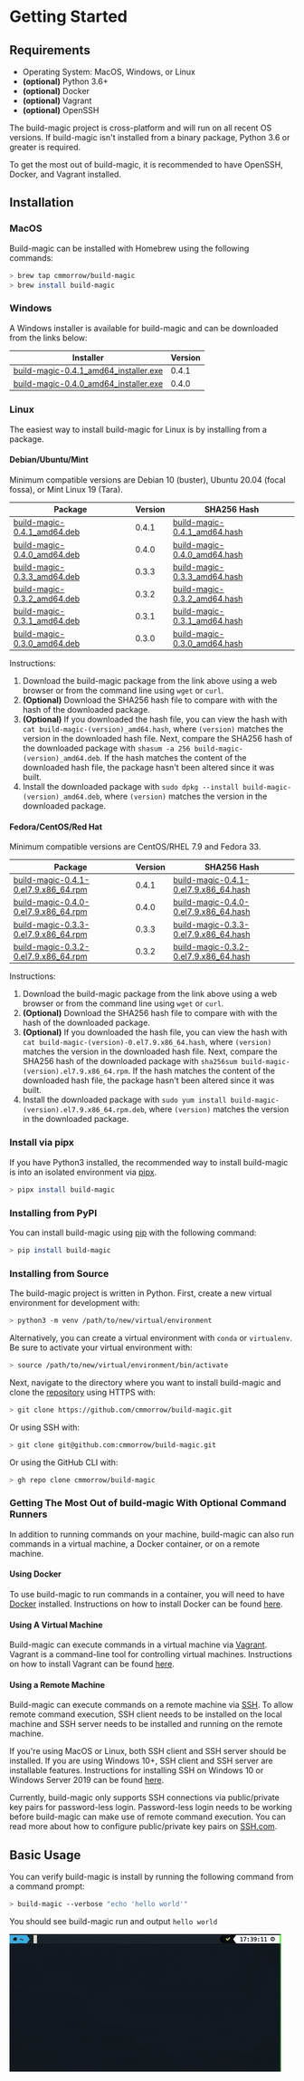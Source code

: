 # Getting Started

## Requirements

* Operating System: MacOS, Windows, or Linux
* **(optional)** Python 3.6+
* **(optional)** Docker
* **(optional)** Vagrant
* **(optional)** OpenSSH

The build-magic project is cross-platform and will run on all recent OS versions. If build-magic isn't installed from a binary package, Python 3.6 or greater is required.

To get the most out of build-magic, it is recommended to have OpenSSH, Docker, and Vagrant installed.

## Installation

### MacOS

Build-magic can be installed with Homebrew using the following commands:

```bash
> brew tap cmmorrow/build-magic
> brew install build-magic
```

### Windows

A Windows installer is available for build-magic and can be downloaded from the links below:

| Installer | Version |
|-----------|---------|
|[build-magic-0.4.1_amd64_installer.exe](https://github.com/cmmorrow/build-magic/releases/download/v0.4.1/build-magic-0.4.1_amd64_installer.exe)| 0.4.1 |
|[build-magic-0.4.0_amd64_installer.exe](https://github.com/cmmorrow/build-magic/releases/download/v0.4.0/build-magic-0.4.0_amd64_installer.exe)| 0.4.0 |

### Linux

The easiest way to install build-magic for Linux is by installing from a package.

#### Debian/Ubuntu/Mint

Minimum compatible versions are Debian 10 (buster), Ubuntu 20.04 (focal fossa), or Mint Linux 19 (Tara).

| Package | Version | SHA256 Hash |
|---------|---------|-------------|
|[build-magic-0.4.1_amd64.deb](https://github.com/cmmorrow/build-magic/releases/download/v0.4.1/build-magic-0.4.1_amd64.deb)| 0.4.1 | [build-magic-0.4.1_amd64.hash](https://github.com/cmmorrow/build-magic/releases/download/v0.4.1/build-magic-0.4.1_amd64.hash)|
|[build-magic-0.4.0_amd64.deb](https://github.com/cmmorrow/build-magic/releases/download/v0.4.0/build-magic-0.4.0_amd64.deb)| 0.4.0 | [build-magic-0.4.0_amd64.hash](https://github.com/cmmorrow/build-magic/releases/download/v0.4.0/build-magic-0.4.0_amd64.hash)|
|[build-magic-0.3.3_amd64.deb](https://github.com/cmmorrow/build-magic/releases/download/v0.3.3/build-magic-0.3.3_amd64.deb)| 0.3.3 | [build-magic-0.3.3_amd64.hash](https://github.com/cmmorrow/build-magic/releases/download/v0.3.3/build-magic-0.3.3_amd64.hash)|
|[build-magic-0.3.2_amd64.deb](https://github.com/cmmorrow/build-magic/releases/download/v0.3.2/build-magic-0.3.2_amd64.deb)| 0.3.2 | [build-magic-0.3.2_amd64.hash](https://github.com/cmmorrow/build-magic/releases/download/v0.3.2/build-magic-0.3.2_amd64.hash)|
|[build-magic-0.3.1_amd64.deb](https://github.com/cmmorrow/build-magic/releases/download/v0.3.1/build-magic-0.3.1_amd64.deb)| 0.3.1 |[build-magic-0.3.1_amd64.hash](https://github.com/cmmorrow/build-magic/releases/download/v0.3.1/build-magic-0.3.1_amd64.hash)|
|[build-magic-0.3.0_amd64.deb](https://github.com/cmmorrow/build-magic/releases/download/v0.3.0/build_magic-0.3.0_amd64.deb)| 0.3.0 | [build-magic-0.3.0_amd64.hash](https://github.com/cmmorrow/build-magic/releases/download/v0.3.0/build-magic-0.3.0_amd64.hash)|

Instructions:

1. Download the build-magic package from the link above using a web browser or from the command line using `wget` or `curl`.
2. **(Optional)** Download the SHA256 hash file to compare with with the hash of the downloaded package.
3. **(Optional)** If you downloaded the hash file, you can view the hash with `cat build-magic-(version)_amd64.hash`, where `(version)` matches the version in the downloaded hash file. Next, compare the SHA256 hash of the downloaded package with `shasum -a 256 build-magic-(version)_amd64.deb`. If the hash matches the content of the downloaded hash file, the package hasn't been altered since it was built.
4. Install the downloaded package with `sudo dpkg --install build-magic-(version)_amd64.deb`, where `(version)` matches the version in the downloaded package.

#### Fedora/CentOS/Red Hat

Minimum compatible versions are CentOS/RHEL 7.9 and Fedora 33.

| Package | Version | SHA256 Hash |
|---------|---------|-------------|
|[build-magic-0.4.1-0.el7.9.x86_64.rpm](https://github.com/cmmorrow/build-magic/releases/download/v0.4.1/build-magic-0.4.1-0.el7.9.x86_64.rpm)| 0.4.1 |[build-magic-0.4.1-0.el7.9.x86_64.hash](https://github.com/cmmorrow/build-magic/releases/download/v0.4.1/build-magic-0.4.1-0.el7.9.x86_64.hash)|
|[build-magic-0.4.0-0.el7.9.x86_64.rpm](https://github.com/cmmorrow/build-magic/releases/download/v0.4.0/build-magic-0.4.0-0.el7.9.x86_64.rpm)| 0.4.0 |[build-magic-0.4.0-0.el7.9.x86_64.hash](https://github.com/cmmorrow/build-magic/releases/download/v0.4.0/build-magic-0.4.0-0.el7.9.x86_64.hash)|
|[build-magic-0.3.3-0.el7.9.x86_64.rpm](https://github.com/cmmorrow/build-magic/releases/download/v0.3.3/build-magic-0.3.3-0.el7.9.x86_64.rpm)| 0.3.3 |[build-magic-0.3.3-0.el7.9.x86_64.hash](https://github.com/cmmorrow/build-magic/releases/download/v0.3.3/build-magic-0.3.3-0.el7.9.x86_64.hash)|
|[build-magic-0.3.2-0.el7.9.x86_64.rpm](https://github.com/cmmorrow/build-magic/releases/download/v0.3.2/build-magic-0.3.2-0.el7.9.x86_64.rpm)| 0.3.2 | [build-magic-0.3.2-0.el7.9.x86_64.hash](https://github.com/cmmorrow/build-magic/releases/download/v0.3.2/build-magic-0.3.2-0.el7.9.x86_64.hash)|

Instructions:

1. Download the build-magic package from the link above using a web browser or from the command line using `wget` or `curl`.
2. **(Optional)** Download the SHA256 hash file to compare with with the hash of the downloaded package.
3. **(Optional)** If you downloaded the hash file, you can view the hash with `cat build-magic-(version)-0.el7.9.x86_64.hash`, where `(version)` matches the version in the downloaded hash file. Next, compare the SHA256 hash of the downloaded package with `sha256sum build-magic-(version).el7.9.x86_64.rpm`. If the hash matches the content of the downloaded hash file, the package hasn't been altered since it was built.
4. Install the downloaded package with `sudo yum install build-magic-(version).el7.9.x86_64.rpm.deb`, where `(version)` matches the version in the downloaded package.

### Install via pipx

If you have Python3 installed, the recommended way to install build-magic is into an isolated environment via [pipx](https://pypa.github.io/pipx/).

```bash
> pipx install build-magic
```

### Installing from PyPI

You can install build-magic using [pip](http://pip-installer.org/) with the following command:

```bash
> pip install build-magic
```

### Installing from Source

The build-magic project is written in Python. First, create a new virtual environment for development with:

```bash
> python3 -m venv /path/to/new/virtual/environment
```

Alternatively, you can create a virtual environment with `conda` or `virtualenv`. Be sure to activate your virtual environment with:

```bash
> source /path/to/new/virtual/environment/bin/activate
```

Next, navigate to the directory where you want to install build-magic and clone the [repository](https://github.com/cmmorrow/build-magic) using HTTPS with:

```bash
> git clone https://github.com/cmmorrow/build-magic.git
```

Or using SSH with:

```bash
> git clone git@github.com:cmmorrow/build-magic.git
```

Or using the GitHub CLI with:

```bash
> gh repo clone cmmorrow/build-magic
```

### Getting The Most Out of build-magic With Optional Command Runners

In addition to running commands on your machine, build-magic can also run commands in a virtual machine, a Docker container, or on a remote machine.

#### Using Docker

To use build-magic to run commands in a container, you will need to have [Docker](https://www.docker.com/) installed. Instructions on how to install Docker can be found [here](https://docs.docker.com/get-docker/).

#### Using A Virtual Machine

Build-magic can execute commands in a virtual machine via [Vagrant](https://www.vagrantup.com/). Vagrant is a command-line tool for controlling virtual machines. Instructions on how to install Vagrant can be found [here](https://www.vagrantup.com/docs/installation).

#### Using a Remote Machine

Build-magic can execute commands on a remote machine via [SSH](https://www.openssh.com/). To allow remote command execution, SSH client needs to be installed on the local machine and SSH server needs to be installed and running on the remote machine.

If you're using MacOS or Linux, both SSH client and SSH server should be installed. If you are using Windows 10+, SSH client and SSH server are installable features. Instructions for installing SSH on Windows 10 or Windows Server 2019 can be found [here](https://docs.microsoft.com/en-us/windows-server/administration/openssh/openssh_install_firstuse).

Currently, build-magic only supports SSH connections via public/private key pairs for password-less login. Password-less login needs to be working before build-magic can make use of remote command execution. You can read more about how to configure public/private key pairs on [SSH.com](https://www.ssh.com/ssh/key/).

## Basic Usage

You can verify build-magic is install by running the following command from a command prompt:

```bash
> build-magic --verbose "echo 'hello world'"
```

You should see build-magic run and output `hello world`

![build-magic](build-magic.gif)

